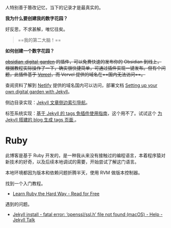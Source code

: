 ---
---

人特别善于篡改记忆，当下的记录才是最真实的。

**我为什么要创建我的数字花园？**

好反思，不求甚解，唯忆往矣。

>==我的第二大脑！==

**如何创建一个数字花园？**

~~[obsidian-digital-garden](https://github.com/oleeskild/obsidian-digital-garden) 的插件，可以免费快速的发布你的 Obsidian 到线上，根据教程实际操作了一下，确实很快捷简单，可通过插件实现一键发布。但有个问题，此插件基于 [Vercel](https://vercel.com/)，而 Vervel 提供的域名在==国内无法访问==。~~

查阅资料了解到 [Netlify](https://www.netlify.com/) 提供的域名国内可以访问，部署文档 [Setting up your own digital garden with Jekyll](https://maximevaillancourt.com/blog/setting-up-your-own-digital-garden-with-jekyll)。

侧边目录实现：[Jekyll 文章侧边索引导航](https://www.u.tsukuba.ac.jp/~s2036012/tech/webmaster/jekyll-toc.html)。

标签系统实现：[基于 Jekyll 的 tags 免插件使用指南](https://soyee.me/2018/03/20/jekyll-tags/#:~:text=Jekyll%20tags%20on%20Github%201%201.%20%E7%BB%99%E6%96%87%E7%AB%A0%E5%8A%A0%E6%A0%87%E7%AD%BE%20%E5%89%8D%E9%9D%A2%E7%9A%84%E6%96%87%E7%AB%A0%E7%AE%80%E5%8D%95%E4%BB%8B%E7%BB%8D%E8%BF%87YAML%E5%A4%B4%E4%BF%A1%E6%81%AF%EF%BC%8C,tagpage.html%20%E6%96%87%E4%BB%B6%EF%BC%9A%20...%206%206.%20%E7%AE%80%E5%8D%95%E7%9A%84%E6%A0%87%E7%AD%BE%E4%BA%91%20%E6%88%91%E4%BB%AC%E4%B8%8D%E4%B8%80%E5%AE%9A%E6%83%B3%E5%9C%A8%E9%A1%B5%E9%9D%A2%E6%8A%8A%E6%A0%87%E7%AD%BE%E7%BD%97%E5%88%97%E5%87%BA%E6%9D%A5%EF%BC%8C%E8%80%8C%E6%98%AF%EF%BC%9A%20)，这个用不了。试试这个 [为 Jekyll 搭建的 blog 生成 tags 页面 ](https://qqailab.cn/2016/01/03/jekyll-tags-page.html)。

# Ruby

此博客是基于 Ruby 开发的，是一种我从来没有接触过的编程语言，本着程序猿对新技术的好奇，以及后续本地调试的需要，开始尝试了解这门语言。

本地环境都因为版本和依赖问题折腾半天，使用 RVM 做版本控制器。

找到一个入门教程。
- [Learn Ruby the Hard Way - Read for Free](https://learnrubythehardway.org/book/)

遇到的问题。
- [Jekyll install - fatal error: ‘openssl/ssl.h’ file not found (macOS) - Help - Jekyll Talk](https://talk.jekyllrb.com/t/jekyll-install-fatal-error-openssl-ssl-h-file-not-found-macos/7660)



